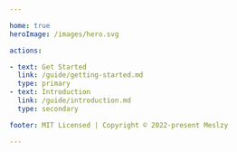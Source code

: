 ```yaml
---

home: true
heroImage: /images/hero.svg

actions:

- text: Get Started
  link: /guide/getting-started.md
  type: primary
- text: Introduction
  link: /guide/introduction.md
  type: secondary

footer: MIT Licensed | Copyright © 2022-present Meslzy

---
```

